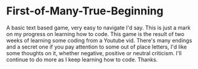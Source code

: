 # First-of-Many-True-Beginning
A basic text based game, very easy to navigate I'd say. This is just a mark on my progress on learning how to code.
This game is the result of two weeks of learning some coding from a Youtube vid. There's many endings and a secret one if you pay attention to some out of place letters,
I'd like some thoughts on it, whether negative, positive or neutral criticism. I'll continue to do more as I keep learning how to code.
Thanks.
